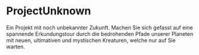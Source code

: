# ProjectUnknown
Ein Projekt mit noch unbekannter Zukunft. Machen Sie sich gefasst auf eine spannende Erkundungstour durch die bedrohenden Pfade unserer Planeten mit neuen, ultimativen und mystischen Kreaturen, welche nur auf Sie warten.
